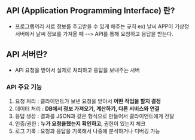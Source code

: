 ## API (Application Programming Interface) 란? 
- 프로그램끼리 서로 정보를 주고받을 수 있게 해주는 규칙
  ex) 날씨 APP이 기상청 서버에서 날씨 정보를 가져올 때 --> API를 통해 요청하고 응답을 받는다.

## API 서버란?
- API 요청을 받아서 실제로 처리하고 응답을 보내주는 서버

### API 주요 기능 
1. 요청 처리 : 클라이언트가 보낸 요청을 받아서 **어떤 작업을 할지 결정**
2. 데이터 처리 : **DB에서 정보 가져오기, 계산하기, 다른 서비스와 연결**
3. 응답 생성 : 결과를 JSON과 같은 형식으로 만들어서 클라이언트에게 전달
4. 인증/권한 : **누가 요청을했는지 확인하고**, 권한이 있는지 체크
5. 로그 기록 : 요청과 응답을 기록해서 나중에 분석하거나 디버깅 가능

